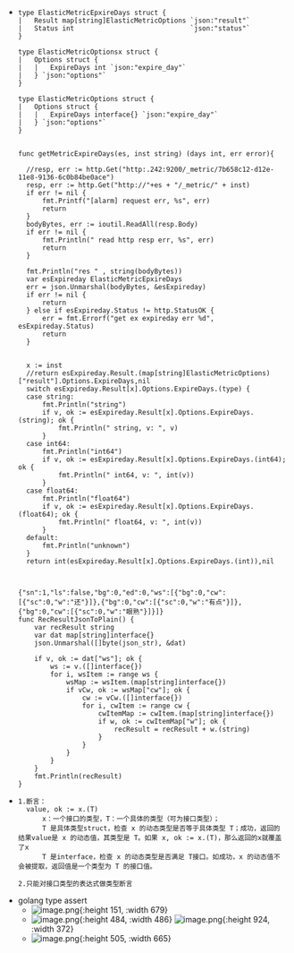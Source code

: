 - ```
  type ElasticMetricEpxireDays struct {
  |   Result map[string]ElasticMetricOptions `json:"result"`
  |   Status int                             `json:"status"`
  }
  
  type ElasticMetricOptionsx struct {
  |   Options struct {
  |   |   ExpireDays int `json:"expire_day"`
  |   } `json:"options"`
  }
  
  type ElasticMetricOptions struct {                                                                                                                                                                                           
  |   Options struct {
  |   |   ExpireDays interface{} `json:"expire_day"`
  |   } `json:"options"`
  }
  
  
  func getMetricExpireDays(es, inst string) (days int, err error){
  
  	//resp, err := http.Get("http:.242:9200/_metric/7b658c12-d12e-11e8-9136-6c0b84be0ace")
  	resp, err := http.Get("http://"+es + "/_metric/" + inst)
  	if err != nil {
  		fmt.Printf("[alarm] request err, %s", err)
  		return
  	}
  	bodyBytes, err := ioutil.ReadAll(resp.Body)
  	if err != nil {
  		fmt.Println(" read http resp err, %s", err)
  		return
  	}
  
  	fmt.Println("res " , string(bodyBytes))
  	var esExpireday ElasticMetricEpxireDays
  	err = json.Unmarshal(bodyBytes, &esExpireday)
  	if err != nil {
  		return
  	} else if esExpireday.Status != http.StatusOK {
  		err = fmt.Errorf("get ex expireday err %d", esExpireday.Status)
  		return
  	}
  
  
  	x := inst
  	//return esExpireday.Result.(map[string]ElasticMetricOptions)["result"].Options.ExpireDays,nil
  	switch esExpireday.Result[x].Options.ExpireDays.(type) {
  	case string:
  		fmt.Println("string")
  		if v, ok := esExpireday.Result[x].Options.ExpireDays.(string); ok {
  			fmt.Println(" string, v: ", v)
  		}
  	case int64:
  		fmt.Println("int64")
  		if v, ok := esExpireday.Result[x].Options.ExpireDays.(int64); ok {
  			fmt.Println(" int64, v: ", int(v))
  		}
  	case float64:
  		fmt.Println("float64")
  		if v, ok := esExpireday.Result[x].Options.ExpireDays.(float64); ok {
  			fmt.Println(" float64, v: ", int(v))
  		}
  	default:
  		fmt.Println("unknown")
  	}
  	return int(esExpireday.Result[x].Options.ExpireDays.(int)),nil
      
      
      
  {"sn":1,"ls":false,"bg":0,"ed":0,"ws":[{"bg":0,"cw":[{"sc":0,"w":"还"}]},{"bg":0,"cw":[{"sc":0,"w":"有点"}]},{"bg":0,"cw":[{"sc":0,"w":"眼熟"}]}]}
  func RecResultJsonToPlain() {
      var recResult string
      var dat map[string]interface{}
      json.Unmarshal([]byte(json_str), &dat)
   
      if v, ok := dat["ws"]; ok {
          ws := v.([]interface{})
          for i, wsItem := range ws {
              wsMap := wsItem.(map[string]interface{})
              if vCw, ok := wsMap["cw"]; ok {
                  cw := vCw.([]interface{})
                  for i, cwItem := range cw {
                      cwItemMap := cwItem.(map[string]interface{})
                      if w, ok := cwItemMap["w"]; ok {
                          recResult = recResult + w.(string)
                      }
                  }
              }
          }
      }
      fmt.Println(recResult)
  }
  ```
- ```
  1.断言：
  	value, ok := x.(T)
  		x：一个接口的类型，T：一个具体的类型（可为接口类型）；
  		T 是具体类型struct，检查 x 的动态类型是否等于具体类型 T；成功，返回的结果value是 x 的动态值，其类型是 T。如果 x, ok := x.(T)，那么返回的x就覆盖了x
  		T 是interface，检查 x 的动态类型是否满足 T接口。如成功，x 的动态值不会被提取，返回值是一个类型为 T 的接口值。
          
  2.只能对接口类型的表达式做类型断言
  ```
- golang type assert
	- ![image.png](../assets/image_1663923094840_0.png){:height 151, :width 679}
	- ![image.png](../assets/image_1663923116221_0.png){:height 484, :width 486} ![image.png](../assets/image_1663923128695_0.png){:height 924, :width 372}
	- ![image.png](../assets/image_1663923147453_0.png){:height 505, :width 665}